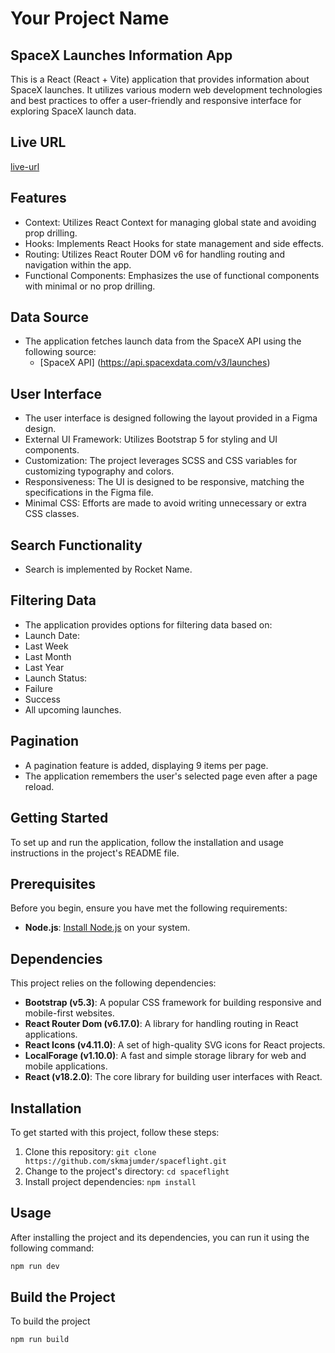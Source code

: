 # Your Project Name

## SpaceX Launches Information App

This is a React (React + Vite) application that provides information about SpaceX launches. It utilizes various modern web development technologies and best practices to offer a user-friendly and responsive interface for exploring SpaceX launch data.

## Live URL

[live-url](https://spaceflight-assignment.netlify.app)

## Features

- Context: Utilizes React Context for managing global state and avoiding prop drilling.
- Hooks: Implements React Hooks for state management and side effects.
- Routing: Utilizes React Router DOM v6 for handling routing and navigation within the app.
- Functional Components: Emphasizes the use of functional components with minimal or no prop drilling.

## Data Source

- The application fetches launch data from the SpaceX API using the following source:
  - [SpaceX API] (https://api.spacexdata.com/v3/launches)

## User Interface

- The user interface is designed following the layout provided in a Figma design.
- External UI Framework: Utilizes Bootstrap 5 for styling and UI components.
- Customization: The project leverages SCSS and CSS variables for customizing typography and colors.
- Responsiveness: The UI is designed to be responsive, matching the specifications in the Figma file.
- Minimal CSS: Efforts are made to avoid writing unnecessary or extra CSS classes.

## Search Functionality

- Search is implemented by Rocket Name.

## Filtering Data

- The application provides options for filtering data based on:
- Launch Date:
- Last Week
- Last Month
- Last Year
- Launch Status:
- Failure
- Success
- All upcoming launches.

## Pagination

- A pagination feature is added, displaying 9 items per page.
- The application remembers the user's selected page even after a page reload.

## Getting Started

To set up and run the application, follow the installation and usage instructions in the project's README file.

## Prerequisites

Before you begin, ensure you have met the following requirements:

- **Node.js**: [Install Node.js](https://nodejs.org/) on your system.

## Dependencies

This project relies on the following dependencies:

- **Bootstrap (v5.3)**: A popular CSS framework for building responsive and mobile-first websites.
- **React Router Dom (v6.17.0)**: A library for handling routing in React applications.
- **React Icons (v4.11.0)**: A set of high-quality SVG icons for React projects.
- **LocalForage (v1.10.0)**: A fast and simple storage library for web and mobile applications.
- **React (v18.2.0)**: The core library for building user interfaces with React.

## Installation

To get started with this project, follow these steps:

1. Clone this repository: `git clone https://github.com/skmajumder/spaceflight.git`
2. Change to the project's directory: `cd spaceflight`
3. Install project dependencies: `npm install`

## Usage

After installing the project and its dependencies, you can run it using the following command:

```bash
npm run dev
```

## Build the Project

To build the project

```
npm run build
```
